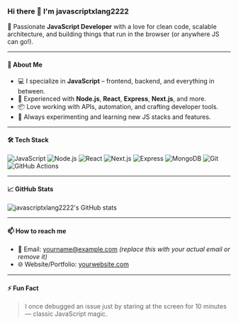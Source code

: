 ### Hi there 👋 I'm javascriptxlang2222

🚀 Passionate **JavaScript Developer** with a love for clean code, scalable architecture, and building things that run in the browser (or anywhere JS can go!).

---

#### 🧠 About Me
- 💻 I specialize in **JavaScript** – frontend, backend, and everything in between.
- 🔧 Experienced with **Node.js**, **React**, **Express**, **Next.js**, and more.
- 📦 Love working with APIs, automation, and crafting developer tools.
- 🧪 Always experimenting and learning new JS stacks and features.

---

#### 🛠️ Tech Stack
![JavaScript](https://img.shields.io/badge/-JavaScript-F7DF1E?style=flat-square&logo=javascript&logoColor=000)
![Node.js](https://img.shields.io/badge/-Node.js-339933?style=flat-square&logo=nodedotjs&logoColor=white)
![React](https://img.shields.io/badge/-React-61DAFB?style=flat-square&logo=react&logoColor=000)
![Next.js](https://img.shields.io/badge/-Next.js-000?style=flat-square&logo=nextdotjs&logoColor=white)
![Express](https://img.shields.io/badge/-Express-000?style=flat-square&logo=express&logoColor=white)
![MongoDB](https://img.shields.io/badge/-MongoDB-47A248?style=flat-square&logo=mongodb&logoColor=white)
![Git](https://img.shields.io/badge/-Git-F05032?style=flat-square&logo=git&logoColor=white)
![GitHub Actions](https://img.shields.io/badge/-GitHub%20Actions-2088FF?style=flat-square&logo=githubactions&logoColor=white)

---

#### 📈 GitHub Stats
![javascriptxlang2222's GitHub stats](https://github-readme-stats.vercel.app/api?username=javascriptxlang2222&show_icons=true&theme=radical)

---

#### 📫 How to reach me
- 📧 Email: yourname@example.com *(replace this with your actual email or remove it)*
- 🌐 Website/Portfolio: [yourwebsite.com](https://yourwebsite.com)

---

#### ⚡ Fun Fact
> I once debugged an issue just by staring at the screen for 10 minutes — classic JavaScript magic.


